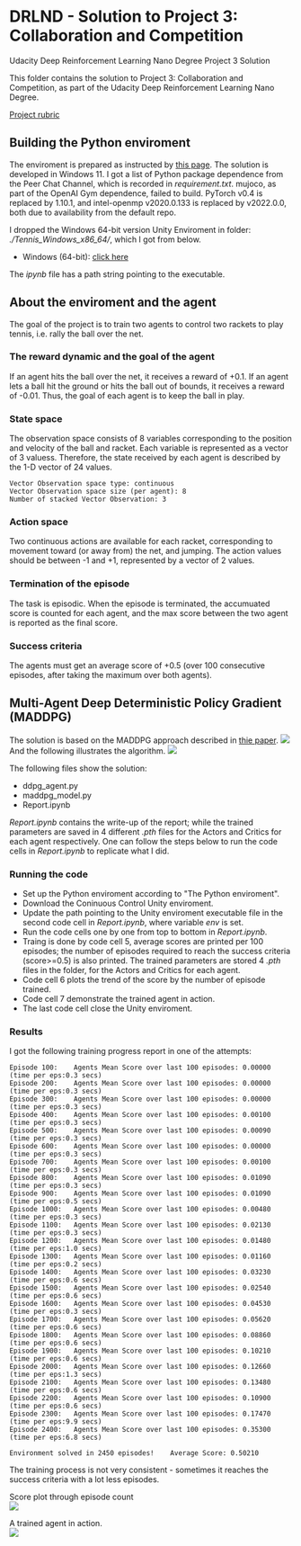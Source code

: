 # DRLND - Solution to Project 3: Collaboration and Competition
Udacity Deep Reinforcement Learning Nano Degree Project 3 Solution

This folder contains the solution to Project 3: Collaboration and Competition, as part of the Udacity Deep Reinforcement Learning Nano Degree.

[Project rubric](https://review.udacity.com/#!/rubrics/1891/view)

## Building the Python enviroment
The enviroment is prepared as instructed by [this page](https://github.com/udacity/deep-reinforcement-learning#dependencies). The solution is developed in Windows 11.
I got a list of Python package dependence from the Peer Chat Channel, which is recorded in _requirement.txt_. mujoco, as part of the OpenAI Gym dependence, failed to build. PyTorch v0.4 is replaced by 1.10.1, and intel-openmp v2020.0.133 is replaced by v2022.0.0, both due to availability from the default repo. 

I dropped the Windows 64-bit version Unity Enviroment in folder: _./Tennis_Windows_x86_64/_, which I got from below.
- Windows (64-bit): [click here](https://s3-us-west-1.amazonaws.com/udacity-drlnd/P3/Soccer/Soccer_Windows_x86_64.zip)

The _ipynb_ file has a path string pointing to the executable.


## About the enviroment and the agent
The goal of the project is to train two agents to control two rackets to play tennis, i.e. rally the ball over the net. 

### The reward dynamic and the goal of the agent
If an agent hits the ball over the net, it receives a reward of +0.1. If an agent lets a ball hit the ground or hits the ball out of bounds, it receives a reward of -0.01. Thus, the goal of each agent is to keep the ball in play.

### State space
The observation space consists of 8 variables corresponding to the position and velocity of the ball and racket. Each variable is represented as a vector of 3 valuess. Therefore, the state received by each agent is described by the 1-D vector of 24 values.
```
Vector Observation space type: continuous
Vector Observation space size (per agent): 8
Number of stacked Vector Observation: 3
```

### Action space
Two continuous actions are available for each racket, corresponding to movement toward (or away from) the net, and jumping. The action values should be between -1 and +1, represented by a vector of 2 values.

### Termination of the episode
The task is episodic. When the episode is terminated, the accumuated score is counted for each agent, and the max score between the two agent is reported as the final score. 

### Success criteria
The agents must get an average score of +0.5 (over 100 consecutive episodes, after taking the maximum over both agents).


## Multi-Agent Deep Deterministic Policy Gradient (MADDPG)
The solution is based on the MADDPG approach described in [thie paper](https://arxiv.org/abs/1706.02275).
![](https://github.com/hyperZoro/DRLND_projects/blob/main/p3_collab-compet/pic/maddpg.png)
And the following illustrates the algorithm.
![](https://github.com/hyperZoro/DRLND_projects/blob/main/p3_collab-compet/pic/maddpg_algorithm.png)

The following files show the solution:
- ddpg_agent.py
- maddpg_model.py
- Report.ipynb

_Report.ipynb_ contains the write-up of the report; while the trained parameters are saved in 4 different _.pth_ files for the Actors and Critics for each agent respectively. One can follow the steps below to run the code cells in _Report.ipynb_ to replicate what I did.

### Running the code
- Set up the Python enviroment according to "The Python enviroment".
- Download the Coninuous Control Unity enviroment.
- Update the path pointing to the Unity enviroment executable file in the second code cell in _Report.ipynb_, where variable _env_ is set.
- Run the code cells one by one from top to bottom in _Report.ipynb_. 
- Traing is done by code cell 5, average scores are printed per 100 episodes; the number of episodes required to reach the success criteria (score>=0.5) is also printed. The trained parameters are stored 4 _.pth_ files in the folder, for the Actors and Critics for each agent.
- Code cell 6 plots the trend of the score by the number of episode trained.
- Code cell 7 demonstrate the trained agent in action.
- The last code cell close the Unity enviroment.


### Results
I got the following training progress report in one of the attempts:
```
Episode 100:	Agents Mean Score over last 100 episodes: 0.00000 (time per eps:0.3 secs)
Episode 200:	Agents Mean Score over last 100 episodes: 0.00000 (time per eps:0.3 secs)
Episode 300:	Agents Mean Score over last 100 episodes: 0.00000 (time per eps:0.3 secs)
Episode 400:	Agents Mean Score over last 100 episodes: 0.00100 (time per eps:0.3 secs)
Episode 500:	Agents Mean Score over last 100 episodes: 0.00090 (time per eps:0.3 secs)
Episode 600:	Agents Mean Score over last 100 episodes: 0.00000 (time per eps:0.3 secs)
Episode 700:	Agents Mean Score over last 100 episodes: 0.00100 (time per eps:0.3 secs)
Episode 800:	Agents Mean Score over last 100 episodes: 0.01090 (time per eps:0.3 secs)
Episode 900:	Agents Mean Score over last 100 episodes: 0.01090 (time per eps:0.5 secs)
Episode 1000:	Agents Mean Score over last 100 episodes: 0.00480 (time per eps:0.3 secs)
Episode 1100:	Agents Mean Score over last 100 episodes: 0.02130 (time per eps:0.3 secs)
Episode 1200:	Agents Mean Score over last 100 episodes: 0.01480 (time per eps:1.0 secs)
Episode 1300:	Agents Mean Score over last 100 episodes: 0.01160 (time per eps:0.2 secs)
Episode 1400:	Agents Mean Score over last 100 episodes: 0.03230 (time per eps:0.6 secs)
Episode 1500:	Agents Mean Score over last 100 episodes: 0.02540 (time per eps:0.6 secs)
Episode 1600:	Agents Mean Score over last 100 episodes: 0.04530 (time per eps:0.3 secs)
Episode 1700:	Agents Mean Score over last 100 episodes: 0.05620 (time per eps:0.6 secs)
Episode 1800:	Agents Mean Score over last 100 episodes: 0.08860 (time per eps:0.6 secs)
Episode 1900:	Agents Mean Score over last 100 episodes: 0.10210 (time per eps:0.6 secs)
Episode 2000:	Agents Mean Score over last 100 episodes: 0.12660 (time per eps:1.3 secs)
Episode 2100:	Agents Mean Score over last 100 episodes: 0.13480 (time per eps:0.6 secs)
Episode 2200:	Agents Mean Score over last 100 episodes: 0.10900 (time per eps:0.6 secs)
Episode 2300:	Agents Mean Score over last 100 episodes: 0.17470 (time per eps:9.9 secs)
Episode 2400:	Agents Mean Score over last 100 episodes: 0.35300 (time per eps:6.8 secs)

Environment solved in 2450 episodes!	Average Score: 0.50210
```
The training process is not very consistent - sometimes it reaches the success criteria with a lot less episodes.

Score plot through episode count<br />
![](https://github.com/hyperZoro/DRLND_projects/blob/main/p3_collab-compet/pic/scores.png)

A trained agent in action.<br />
![](https://github.com/hyperZoro/DRLND_projects/blob/main/p3_collab-compet/pic/Animation.gif)
